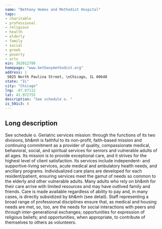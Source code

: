 ```yaml
---
name: "Bethany Homes and Methodist Hospital"
tags:
- charitable
- professional
- religious
- health
- elderly
- family
- social
- greek
- poverty
- arts
ein: 362012788
homepage: "www.bethanymethodist.org"
address: |
 5025 North Paulina Street, \nChicago, IL 60640
state: "IL"
city: "Chicago"
lng: -87.67112
lat: 41.972755
description: "See schedule o. "
is_501c3: X
---
```


## Long description

See schedule o. Geriatric services mission: through the functions of its two divisions, bh&mh is faithful to its non-profit, faith-based mission and continuing commitment as a provider of quality, compassionate medical, behavioral, social, and spiritual services for seniors and vulnerable adults of all ages. Its mission is to provide exceptional care, and it strives for the highest level of client satisfaction. Its services include independent- and supportive-living services, acute medical and ambulatory health needs, and ancillary programs. Individualized care plans are developed for each resident/patient, ensuring services meet the gamut of needs so common to the elderly and other vulnerable adults. Many adults who rely on bh&mh for their care arrive with limited resources and may have outlived family and friends. Care is made available regardless of ability to pay and, in many cases, is directly subsidized by bh&mh (see detail). Staff representing a broad range of professional disciplines ensure that, as medical and housing needs are met, so, too, are the needs for social interactions with peers and through inter-generational exchanges; opportunities for expression of religious beliefs; and opportunities, when appropriate, to contribute of themselves to others as volunteers. 
